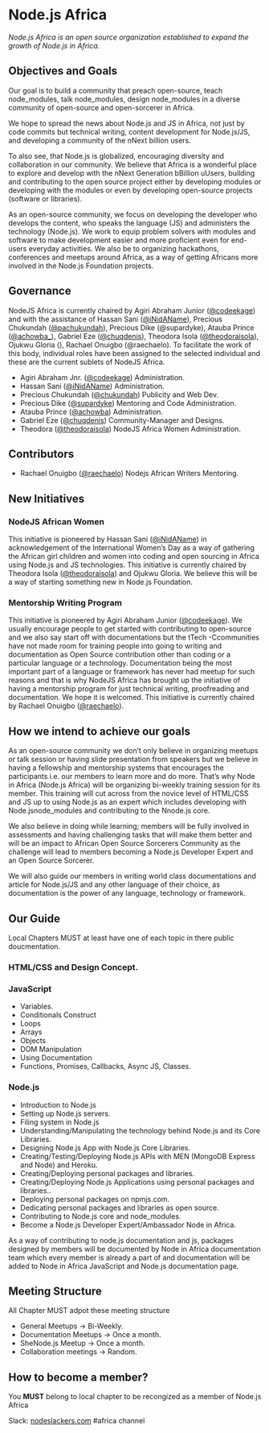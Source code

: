 # Node.js Africa

*Node.js Africa is an open source organization established to expand the growth of Node.js in Africa.*

## Objectives and Goals
Our goal is to build a community that preach open-source, teach node_modules, talk node_modules, design node_modules in a diverse community of open-source and open-sorcerer in  Africa. 

We hope to spread the news about Node.js and JS in Africa, not just by code commits but technical writing, content development for Node.js/JS, and developing a community of the nNext billion users. 

To also see, that Node.js is globalized, encouraging diversity and collaboration in our community. We believe that Africa is a wonderful place to explore and develop with the nNext Generation bBillion uUsers, building and contributing to the open source project either by developing modules or developing with the modules or even by developing open-source projects (software or libraries).

As an open-source community, we focus on developing the developer who develops the content, who speaks the language (JS) and administers the technology (Node.js). We work to equip problem solvers with modules and software to make development easier and more proficient even for end-users everyday activities. We also be to organizing hackathons, conferences and meetups around Africa, as a way of getting Africans more involved in the Node.js Foundation projects.

## Governance
NodeJS Africa is currently chaired by Agiri Abraham Junior ([@codeekage](https://twitter.com/codeekage)) and with the assistance of Hassan Sani ([@iNidAName](https://twitter.com/inidaname)), Precious Chukundah ([@pachukundah](https://twitter.com/pachukundah)), Precious Dike (@supardyke), Atauba Prince ([@achowba_](https://twitter.com/achowba_)), Gabriel Eze ([@chuqdenis](https://twitter.com/chuqdenis)), Theodora Isola ([@theodoraisola](https://twitter.com/theodoraisola)),  Ojukwu Gloria  (), Rachael Onuigbo (@raechaelo). To facilitate the work of this body, individual roles have been assigned to the selected individual and these are the current sublets of NodeJS Africa.

- Agiri Abraham Jnr. ([@codeekage](https://github.com/codeekage)) Administration.
- Hassan Sani ([@iNidAName](https://github.com/inidaname)) Administration.
- Precious Chukundah ([@chukundah](https://github.com/chukundah)) Publicity and Web Dev.
- Precious Dike ([@supardyke](https://github.com/supardyke)) Mentoring and Code Administration.
- Atauba Prince ([@achowba](https://github.com/achowba)) Administration.
- Gabriel Eze ([@chuqdenis](https://github.com/chuqdenis)) Community-Manager and Designs.
- Theodora ([@theodoraisola](https://github.com/theodoraisola)) NodeJS Africa Women Administration.

## Contributors
- Rachael Onuigbo ([@raechaelo](https://github.com/raechaelo)) Nodejs African Writers Mentoring.


## New Initiatives

### NodeJS African Women
This initiative is pioneered by Hassan Sani ([@iNidAName](https://github.com/inidaname)) in acknowledgement of the International Women’s Day as a way of gathering the African girl children and women into coding and open sourcing in Africa using Node.js and JS technologies. This initiative is currently chaired by Theodora Isola ([@theodoraisola](https://github.com/theodoraisola)) and  Ojukwu Gloria. We believe this will be a way of  starting something new in Node.js Foundation.


### Mentorship Writing Program

This initiative is pioneered by Agiri Abraham Junior ([@codeekage](https://github.com/codeekage)). We usually encourage people to get started with contributing to open-source and we also say start off with   documentations but the tTech -Ccommunities have not made room for training people into going to writing and documentation as Open Source contribution other than coding or a particular language or a technology. Documentation being the most important part of a language or framework has never had meetup for such reasons and that is why NodeJS Africa has brought up the initiative of having a mentorship program for just technical writing, proofreading and documentation. We hope it is welcomed. This initiative is currently chaired by Rachael Onuigbo ([@raechaelo](https://github.com/raechaelo)).

## How we intend to achieve our goals

As an open-source community we don’t only believe in organizing meetups or talk session or having slide presentation from speakers but we believe in having a fellowship and mentorship systems that encourages the participants i.e. our members to learn more and do more. That’s why Node in Africa (Node.js Africa) will be organizing bi-weekly training session for its member. This training will cut across from the novice level of HTML/CSS and JS up to using Node.js as an expert which includes developing with Node.jsnode_modules and contributing to the Nnode.js core. 

We also believe in doing while learning; members will be fully involved in assessments and having challenging tasks that will make them better and will be an impact to African Open Source Sorcerers Community  as the challenge will lead to members becoming a Node.js Developer Expert and an Open Source Sorcerer. 

We will also guide our members in writing world class documentations and article for Node.js/JS and any other language of their choice, as documentation is the power of any language, technology or framework.

## Our Guide

Local Chapters MUST at least have one of each topic in there public doucmentation.

### HTML/CSS and Design Concept.
### JavaScript
- Variables.
- Conditionals Construct
- Loops
- Arrays
- Objects
- DOM Manipulation
- Using Documentation 
- Functions, Promises, Callbacks, Async JS, Classes.

### Node.js
- Introduction to Node.js
- Setting up Node.js servers.
- Filing system in Node.js
- Understanding/Manipulating the technology behind Node.js and its Core Libraries.
- Designing Node.js App with Node.js Core Libraries.
- Creating/Testing/Deploying Node.js APIs with MEN (MongoDB Express and Node) and Heroku.
- Creating/Deploying personal packages and libraries.
- Creating/Deploying Node.js Applications using personal packages and libraries..
- Deploying personal packages on npmjs.com.
- Dedicating personal packages and libraries as open source.
- Contributing to Node.js core and node_modules. 
- Become a Node.js Developer Expert/Ambassador Node in Africa.

As a way of contributing to node.js documentation and js, packages designed by members will be documented by Node in Africa documentation team which every member is already a part of and documentation will be added to Node in Africa JavaScript and Node.js documentation page.


## Meeting Structure

All Chapter MUST adpot these meeting structure
- General Meetups → Bi-Weekly.
- Documentation Meetups → Once a month.
- SheNode.js Meetup → Once a month.
- Collaboration meetings → Random.

## How to become a member?
You **MUST** belong to local chapter to be recongized as a member of Node.js Africa

Slack: [nodeslackers.com](https://nodeslackers.com) #africa channel
